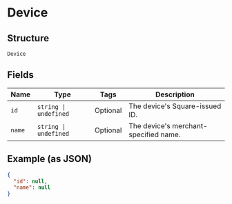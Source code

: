
# Device

## Structure

`Device`

## Fields

| Name | Type | Tags | Description |
|  --- | --- | --- | --- |
| `id` | `string \| undefined` | Optional | The device's Square-issued ID. |
| `name` | `string \| undefined` | Optional | The device's merchant-specified name. |

## Example (as JSON)

```json
{
  "id": null,
  "name": null
}
```

